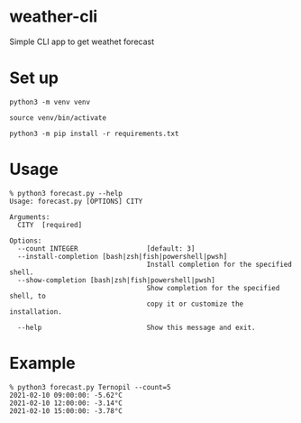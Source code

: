# weather-cli

Simple CLI app to get weathet forecast


# Set up

`python3 -m venv venv`

`source venv/bin/activate`

`python3 -m pip install -r requirements.txt`

# Usage


```
% python3 forecast.py --help
Usage: forecast.py [OPTIONS] CITY

Arguments:
  CITY  [required]

Options:
  --count INTEGER                 [default: 3]
  --install-completion [bash|zsh|fish|powershell|pwsh]
                                  Install completion for the specified shell.
  --show-completion [bash|zsh|fish|powershell|pwsh]
                                  Show completion for the specified shell, to
                                  copy it or customize the installation.

  --help                          Show this message and exit.
```


# Example
```
% python3 forecast.py Ternopil --count=5
2021-02-10 09:00:00: -5.62°C
2021-02-10 12:00:00: -3.14°C
2021-02-10 15:00:00: -3.78°C
```